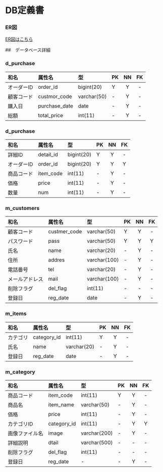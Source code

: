 # DB定義書

### ER図
[ER図はこちら](https://github.com/Aso2001041/2021sys-design/blob/main/ER%E5%9B%B3.md)

##　データベース詳細
### d_purchase
|和名|属性名|型|PK|NN|FK|
|:---|:---|:---|:---|:---:|:----:|
|オーダーID|order_id|bigint(20)|Y|Y|-|
|顧客コード|custmor_code|varchar(50)|-|Y|-|
|購入日|purchase_date|date|-|Y|-|
|総額|total_price|int(11)|-|Y|-|


### d_purchase
|和名|属性名|型|PK|NN|FK|
|:---|:---|:---|:---|:---:|:----:|
|詳細ID|detail_id|bigint(20)|Y|Y|-|
|オーダーID|order_id|bigint(20)|Y|Y|Y|
|商品コード|item_code|int(11)|-|Y|-|
|価格|price|int(11)|-|Y|-|
|数量|num|int(11)|-|Y|-|

### m_customers
|和名|属性名|型|PK|NN|FK|
|:---|:---|:---|:---|:---:|:----:|
|顧客コード|custmer_code|varchar(50)|Y|Y|-|
|パスワード|pass|varchar(50)|Y|Y|Y|
|氏名|name|varchar(20)|-|Y|-|
|住所|addres|varchar(100)|-|Y|-|
|電話番号|tel|varchar(20)|-|Y|-|
|メールアドレス|mail|varchar(100)|-|Y|-|
|削除フラグ|del_flag|int(11)|-|-|-|
|登録日|reg_date|date|-|Y|-|


### m_items
|和名|属性名|型|PK|NN|FK|
|:---|:---|:---|:---|:---:|:----:|
|カテゴリ|category_id|int(11)|Y|Y|-|
|氏名|name|varchar(20)|-|Y|-|
|登録日|reg_date|date|-|Y|-|

### m_category
|和名|属性名|型|PK|NN|FK|
|:---|:---|:---|:---|:---:|:----:|
|商品コード|item_code|int(11)|Y|Y|-|
|商品名|item_name|varchar(50)|-|Y|-|
|価格|price|int(11)|-|Y|-|
|カテゴリID|category_id|int(11)|-|Y|Y|
|画像ファイル名|image|varchar(200)|-|Y|-|
|詳細説明|dtail|varchar(500)|-|-|-|
|削除フラグ|del_flag|int(11)|-|-|-|
|登録日|reg_date|-|-|Y|-|
